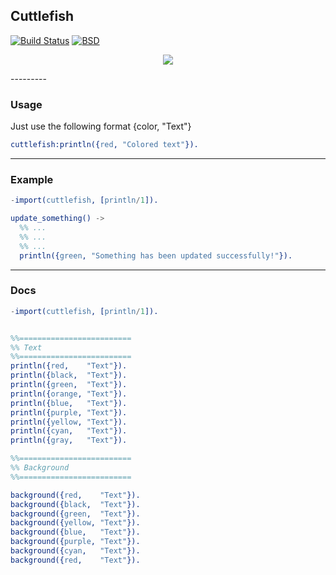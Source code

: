 
Cuttlefish
-----------
[![Build Status](https://travis-ci.org/lk-geimfari/cuttlefish.svg?branch=master)](https://travis-ci.org/lk-geimfari/cuttlefish)
[![BSD](https://img.shields.io/pypi/l/Django.svg?maxAge=2592000)](https://github.com/lkgeimfari/cuttlefish/blob/master/LICENSE)

<p align="center">
  <img src="https://raw.githubusercontent.com/lk-geimfari/cuttlefish/master/other/logo.png">
</p>
---------

### Usage
Just use the following format {color, "Text"}
```erlang
cuttlefish:println({red, "Colored text"}).
```
---------
### Example
```erlang
-import(cuttlefish, [println/1]).

update_something() ->
  %% ...
  %% ...
  %% ...
  println({green, "Something has been updated successfully!"}).
```
---------
### Docs

```erlang
-import(cuttlefish, [println/1]).


%%=========================
%% Text
%%=========================
println({red,    "Text"}).
println({black,  "Text"}).
println({green,  "Text"}).
println({orange, "Text"}).
println({blue,   "Text"}).
println({purple, "Text"}).
println({yellow, "Text"}).
println({cyan,   "Text"}).
println({gray,   "Text"}).

%%=========================
%% Background
%%=========================

background({red,    "Text"}).
background({black,  "Text"}).
background({green,  "Text"}).
background({yellow, "Text"}).
background({blue,   "Text"}).
background({purple, "Text"}).
background({cyan,   "Text"}).
background({red,    "Text"}).

```
